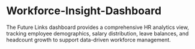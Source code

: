 # Workforce-Insight-Dashboard
The Future Links dashboard provides a comprehensive HR analytics view, tracking employee demographics, salary distribution, leave balances, and headcount growth to support data-driven workforce management.
